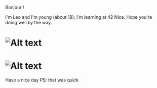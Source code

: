 Bonjour !

I'm Leo and I'm young (about 18);
I'm learning at 42 Nice.
Hope you're doing well by the way.


# ![Alt text](https://forthebadge.com/images/badges/not-a-bug-a-feature.svg)
# ![Alt text](https://forthebadge.com/images/badges/works-on-my-machine.svg)
Have a nice day
PS: that was quick
